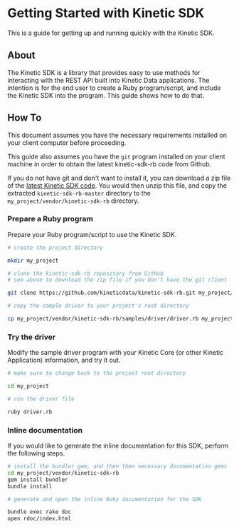 # Getting Started with Kinetic SDK

This is a guide for getting up and running quickly with the Kinetic SDK.

## About

The Kinetic SDK is a library that provides easy to use methods for interacting with the REST API built into Kinetic Data applications. The intention is for the end user to create a Ruby program/script, and include the Kinetic SDK into the program. This guide shows how to do that.

## How To

This document assumes you have the necessary requirements installed on your client computer before proceeding.

This guide also assumes you have the `git` program installed on your client machine in order to obtain the latest kinetic-sdk-rb code from Github.

If you do not have git and don't want to install it, you can download a zip file of the [latest Kinetic SDK code](https://github.com/kineticdata/kinetic-sdk-rb/archive/master.zip). You would then unzip this file, and copy the extracted `kinetic-sdk-rb-master` directory to the `my_project/vendor/kinetic-sdk-rb` directory.

### Prepare a Ruby program

Prepare your Ruby program/script to use the Kinetic SDK.

```bash
# create the project directory

mkdir my_project

# clone the kinetic-sdk-rb repository from GitHub
# see above to download the zip file if you don't have the git client

git clone https://github.com/kineticdata/kinetic-sdk-rb.git my_project/vendor/kinetic-sdk-rb

# copy the sample driver to your project's root directory

cp my_project/vendor/kinetic-sdk-rb/samples/driver/driver.rb my_project/driver.rb
```

### Try the driver

Modify the sample driver program with your Kinetic Core (or other Kinetic Application) information, and try it out.

```bash
# make sure to change back to the project root directory

cd my_project

# run the driver file

ruby driver.rb
```

### Inline documentation

If you would like to generate the inline documentation for this SDK, perform the following steps.

```bash
# install the bundler gem, and then then necessary documentation gems
cd my_project/vendor/kinetic-sdk-rb
gem install bundler
bundle install

# generate and open the inline Ruby documentation for the SDK

bundle exec rake doc
open rdoc/index.html
```
